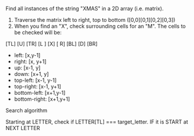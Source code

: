 Find all instances of the string "XMAS" in a 2D array (i.e. matrix).

1. Traverse the matrix left to right, top to bottom ([0,0][0,1][0,2][0,3])
2. When you find an "X", check surrounding cells for an "M". The cells to be checked will be:

[TL] [U] [TR]
[L ] [X] [ R]
[BL] [D] [BR]

- left: [x,y-1]
- right: [x, y+1]
- up: [x-1, y]
- down: [x+1, y]
- top-left: [x-1, y-1]
- top-right: [x-1, y+1]
- bottom-left: [x+1,y-1]
- bottom-right: [x+1,y+1]

Search algorithm

Starting at LETTER, check if LETTER[TL] === target_letter.
IF it is
START at NEXT LETTER
